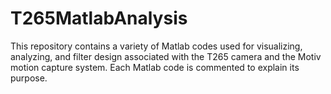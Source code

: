 # T265MatlabAnalysis
This repository contains a variety of Matlab codes used for visualizing, analyzing, and filter design associated with the T265 camera and the Motiv motion capture system. Each Matlab code is commented to explain its purpose.